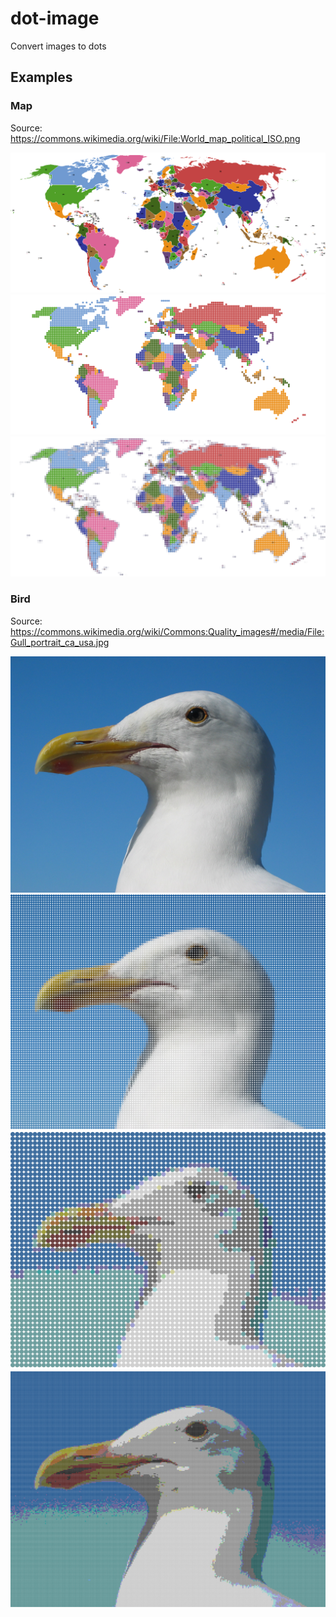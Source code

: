 # dot-image

Convert images to dots

## Examples

### Map

Source: https://commons.wikimedia.org/wiki/File:World_map_political_ISO.png

![](images/map.png)
![](images/map-r4-p0-mmode.svg)
![](images/map-r4-p0-mavg.svg)

### Bird

Source: https://commons.wikimedia.org/wiki/Commons:Quality_images#/media/File:Gull_portrait_ca_usa.jpg

![](images/image.jpg)
![](images/image-r8-p0-mavg.svg)
![](images/image-r16-p64-mavg.svg)
![](images/image-r4-p64-mavg.svg)
